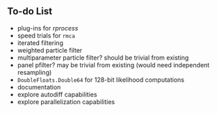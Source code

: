 ## To-do List

- plug-ins for *rprocess*
- speed trials for `rmca`
- iterated filtering
- weighted particle filter
- multiparameter particle filter? should be trivial from existing
- panel pfilter? may be trivial from existing (would need independent resampling)
- `DoubleFloats.Double64` for 128-bit likelihood computations
- documentation
- explore autodiff capabilities
- explore parallelization capabilities
